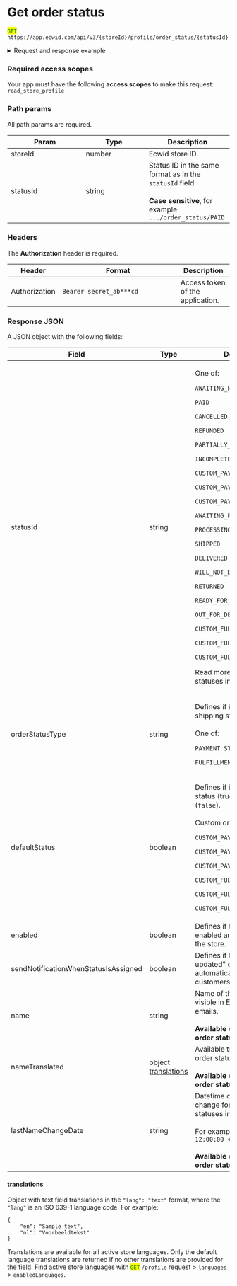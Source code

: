 # Get order status

<mark style="color:green;">`GET`</mark> `https://app.ecwid.com/api/v3/{storeId}/profile/order_status/{statusId}`

<details>

<summary>Request and response example</summary>

Request:

```http
GET /api/v3/1003/profile/order_status/PAID HTTP/1.1
Authorization: Bearer secret_token
Host: app.ecwid.com
```

Response:

```json
{
    "statusId": "PAID",
    "orderStatusType": "PAYMENT_STATUS",
    "defaultStatus": true,
    "enabled": true,
    "sendNotificationWhenStatusIsAssigned": true
}
```

</details>

### Required access scopes

Your app must have the following **access scopes** to make this request: `read_store_profile`&#x20;

### Path params

All path params are required.

<table><thead><tr><th width="154">Param</th><th width="127">Type</th><th>Description</th></tr></thead><tbody><tr><td>storeId</td><td>number</td><td>Ecwid store ID.</td></tr><tr><td>statusId</td><td>string</td><td>Status ID in the same format as in the <code>statusId</code> field.<br><br><strong>Case sensitive</strong>, for example <code>.../order_status/PAID</code></td></tr></tbody></table>

### Headers

The **Authorization** header is required.

<table><thead><tr><th>Header</th><th width="252">Format</th><th>Description</th></tr></thead><tbody><tr><td>Authorization</td><td><code>Bearer secret_ab***cd</code></td><td>Access token of the application.</td></tr></tbody></table>

### Response JSON

A JSON object with the following fields:

<table><thead><tr><th width="193.26953125">Field</th><th width="114.42578125">Type</th><th>Description</th></tr></thead><tbody><tr><td>statusId</td><td>string</td><td><p>One of:</p><p><code>AWAITING_PAYMENT</code></p><p><code>PAID</code></p><p><code>CANCELLED</code></p><p><code>REFUNDED</code></p><p><code>PARTIALLY_REFUNDED</code></p><p><code>INCOMPLETE</code></p><p><code>CUSTOM_PAYMENT_STATUS_1</code></p><p><code>CUSTOM_PAYMENT_STATUS_2</code></p><p><code>CUSTOM_PAYMENT_STATUS_3</code></p><p><code>AWAITING_PROCESSING</code></p><p><code>PROCESSING</code></p><p><code>SHIPPED</code></p><p><code>DELIVERED</code></p><p><code>WILL_NOT_DELIVER</code></p><p><code>RETURNED</code></p><p><code>READY_FOR_PICKUP</code></p><p><code>OUT_FOR_DELIVERY</code></p><p><code>CUSTOM_FULFILLMENT_STATUS_1</code></p><p><code>CUSTOM_FULFILLMENT_STATUS_2</code></p><p><code>CUSTOM_FULFILLMENT_STATUS_3</code></p><p></p><p>Read more about order statuses in <a href="https://support.ecwid.com/hc/en-us/articles/207806235-Order-details-and-statuses-overview#-understanding-order-statuses">Help Center</a>.</p></td></tr><tr><td>orderStatusType</td><td>string</td><td><p>Defines if it's a payment or shipping status.<br><br>One of:</p><p><code>PAYMENT_STATUS</code></p><p><code>FULFILLMENT_STATUS</code></p></td></tr><tr><td>defaultStatus</td><td>boolean</td><td><p>Defines if it's a built-in status (true) or a custom one (<code>false</code>).<br><br>Custom order statuses:</p><p><code>CUSTOM_PAYMENT_STATUS_1</code></p><p><code>CUSTOM_PAYMENT_STATUS_2</code></p><p><code>CUSTOM_PAYMENT_STATUS_3</code></p><p><code>CUSTOM_FULFILLMENT_STATUS_1</code></p><p><code>CUSTOM_FULFILLMENT_STATUS_2</code></p><p><code>CUSTOM_FULFILLMENT_STATUS_3</code></p></td></tr><tr><td>enabled</td><td>boolean</td><td>Defines if the status is enabled and can be used in the store.</td></tr><tr><td>sendNotificationWhenStatusIsAssigned</td><td>boolean</td><td>Defines if the "Order status updated" email should be automatically sent to customers.</td></tr><tr><td>name</td><td>string</td><td>Name of the order status visible in Ecwid admin and emails.<br><br><strong>Available only for custom order statuses</strong> </td></tr><tr><td>nameTranslated</td><td>object <a href="get-order-status.md#translations">translations</a></td><td>Available translations for the order status name.<br><br><strong>Available only for custom order statuses</strong></td></tr><tr><td>lastNameChangeDate</td><td>string</td><td>Datetime of the latest name change for custom order statuses in UTC +0.<br><br>For example, <code>2023-01-01 12:00:00 +0000</code><br><br><strong>Available only for custom order statuses</strong></td></tr></tbody></table>

#### translations

Object with text field translations in the `"lang": "text"` format, where the `"lang"` is an ISO 639-1 language code. For example:

```
{
    "en": "Sample text",
    "nl": "Voorbeeldtekst"
}
```

Translations are available for all active store languages. Only the default language translations are returned if no other translations are provided for the field. Find active store languages with <mark style="color:green;">`GET`</mark> `/profile` request > `languages` > `enabledLanguages`.


